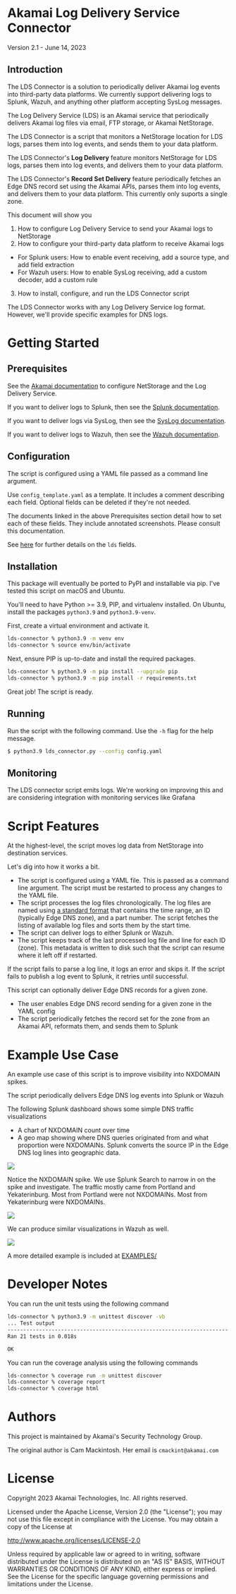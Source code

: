 Akamai Log Delivery Service Connector 
=====================================

Version 2.1 - June 14, 2023

Introduction
------------

The LDS Connector is a solution to periodically deliver Akamai log events into third-party data platforms. 
We currently support delivering logs to Splunk, Wazuh, and anything other platform accepting SysLog messages.

The Log Delivery Service (LDS) is an Akamai service that periodically delivers Akamai log files via email, FTP storage, 
or Akamai NetStorage. 

The LDS Connector is a script that monitors a NetStorage location for LDS logs, parses them into log events, and sends
them to your data platform.

The LDS Connector's **Log Delivery** feature monitors NetStorage for LDS logs, parses them into log events, and delivers
them to your data platform.

The LDS Connector's **Record Set Delivery** feature periodically fetches an Edge DNS record set using the Akamai APIs,
parses them into log events, and delivers them to your data platform. This currently only suports a single zone.

This document will show you
1. How to configure Log Delivery Service to send your Akamai logs to NetStorage
2. How to configure your third-party data platform to receive Akamai logs
  - For Splunk users: How to enable event receiving, add a source type, and add field extraction
  - For Wazuh users: How to enable SysLog receiving, add a custom decoder, add a custom rule
3. How to install, configure, and run the LDS Connector script

The LDS Connector works with any Log Delivery Service log format. However, we'll provide specific examples for DNS 
logs.


Getting Started
===============

Prerequisites
-------------

See the [Akamai documentation](docs/akamai/README.md) to configure NetStorage and the Log Delivery Service. 

If you want to deliver logs to Splunk, then see the [Splunk documentation](docs/splunk/README.md).

If you want to deliver logs via SysLog, then see the [SysLog documentation](docs/syslog/README.md).

If you want to deliver logs to Wazuh, then see the [Wazuh documentation](docs/wazuh/README.md).



Configuration
-------------

The script is configured using a YAML file passed as a command line argument. 

Use `config_template.yaml` as a template. It includes a comment describing each field. Optional fields can be 
deleted if they're not needed. 

The documents linked in the above Prerequisites section detail how to set each of these fields. They include 
annotated screenshots. Please consult this documentation.

See [here](docs/lds_connector/README.md) for further details on the `lds` fields.

Installation
------------

This package will eventually be ported to PyPI and installable via pip. I've tested this script on macOS and 
Ubuntu.

You'll need to have Python >= 3.9, PIP, and virtualenv installed. On Ubuntu, install the packages `python3.9` 
and `python3.9-venv`. 

First, create a virtual environment and activate it. 
```sh
lds-connector % python3.9 -m venv env
lds-connector % source env/bin/activate
```

Next, ensure PIP is up-to-date and install the required packages. 
```sh
lds-connector % python3.9 -m pip install --upgrade pip
lds-connector % python3.9 -m pip install -r requirements.txt
```

Great job! The script is ready.


Running
-------

Run the script with the following command. Use the `-h` flag for the help message. 

``` sh
$ python3.9 lds_connector.py --config config.yaml
```


Monitoring
----------

The LDS connector script emits logs. We're working on improving this and are considering integration with monitoring 
services like Grafana


Script Features
===============

At the highest-level, the script moves log data from NetStorage into destination services.

Let's dig into how it works a bit.
- The script is configured using a YAML file. This is passed as a command line argument. The script must be restarted
  to process any changes to the YAML file.
- The script processes the log files chronologically. The log files are named using 
  [a standard format](https://techdocs.akamai.com/log-delivery/docs/file-names) that contains the time range, 
  an ID (typically Edge DNS zone), and a part number. The script fetches the listing of available log files and sorts them by the start time. 
- The script can deliver logs to either Splunk or Wazuh. 
- The script keeps track of the last processed log file and line for each ID (zone). This metadata is written to disk 
  such that the script can resume where it left off if restarted.

If the script fails to parse a log line, it logs an error and skips it.
If the script fails to publish a log event to Splunk, it retries until successful.

This script can optionally deliver Edge DNS records for a given zone.
- The user enables Edge DNS record sending for a given zone in the YAML config
- The script periodically fetches the record set for the zone from an Akamai API, reformats them, and sends them to
  Splunk


Example Use Case
=================

An example use case of this script is to improve visibility into NXDOMAIN spikes. 

The script periodically delivers Edge DNS log events into Splunk or Wazuh

The following Splunk dashboard shows some simple DNS traffic visualizations
- A chart of NXDOMAIN count over time
- A geo map showing where DNS queries originated from and what proportion were NXDOMAINs. Splunk converts the source IP 
  in the Edge DNS log lines into geographic data.

![](EXAMPLES/splunk_example1.jpg)

Notice the NXDOMAIN spike. We use Splunk Search to narrow in on the spike and investigate. The traffic mostly came from 
Portland and Yekaterinburg. Most from Portland were not NXDOMAINs. Most from Yekaterinburg were NXDOMAINs.

![](EXAMPLES/splunk_example2.jpg)

We can produce similar visualizations in Wazuh as well.

![](EXAMPLES/wazuh_example.jpg)

A more detailed example is included at [EXAMPLES/](./EXAMPLES/dns_logs/README.md)


Developer Notes
===============

You can run the unit tests using the following command
```sh
lds-connector % python3.9 -m unittest discover -vb
... Test output
----------------------------------------------------------------------
Ran 21 tests in 0.018s

OK
```


You can run the coverage analysis using the following commands
```sh
lds-connector % coverage run -m unittest discover
lds-connector % coverage report
lds-connector % coverage html
```

Authors
=======

This project is maintained by Akamai's Security Technology Group.

The original author is Cam Mackintosh. Her email is `cmackint@akamai.com`


License
=======

Copyright 2023 Akamai Technologies, Inc. All rights reserved.

Licensed under the Apache License, Version 2.0 (the "License"); you may not use this file except in compliance with the
License. You may obtain a copy of the License at

http://www.apache.org/licenses/LICENSE-2.0

Unless required by applicable law or agreed to in writing, software distributed under the License is distributed on an 
"AS IS" BASIS, WITHOUT WARRANTIES OR CONDITIONS OF ANY KIND, either express or implied. See the License for the 
specific language governing permissions and limitations under the License.

